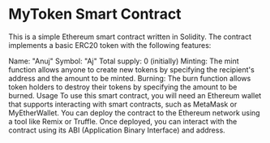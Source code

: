 # MyToken Smart Contract

This is a simple Ethereum smart contract written in Solidity. The contract implements a basic ERC20 token with the following features:

Name: "Anuj"
Symbol: "Aj"
Total supply: 0 (initially)
Minting: The mint function allows anyone to create new tokens by specifying the recipient's address and the amount to be minted.
Burning: The burn function allows token holders to destroy their tokens by specifying the amount to be burned.
Usage
To use this smart contract, you will need an Ethereum wallet that supports interacting with smart contracts, such as MetaMask or MyEtherWallet. You can deploy the contract to the Ethereum network using a tool like Remix or Truffle. Once deployed, you can interact with the contract using its ABI (Application Binary Interface) and address.
